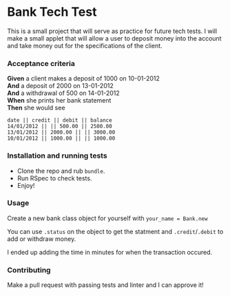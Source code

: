 # Bank Tech Test
This is a small project that will serve as practice for future tech tests. I will make a small applet that will allow a user to deposit money into the account and take money out for the specifications of the client.

### Acceptance criteria

**Given** a client makes a deposit of 1000 on 10-01-2012  
**And** a deposit of 2000 on 13-01-2012  
**And** a withdrawal of 500 on 14-01-2012  
**When** she prints her bank statement  
**Then** she would see

```
date || credit || debit || balance
14/01/2012 || || 500.00 || 2500.00
13/01/2012 || 2000.00 || || 3000.00
10/01/2012 || 1000.00 || || 1000.00
```

### Installation and running tests
- Clone the repo and rub ```bundle```.
- Run RSpec to check tests.
- Enjoy!

### Usage
Create a new bank class object for yourself with
``` your_name = Bank.new ```

You can use ```.status``` on the object to get the statment and ```.credit```/```.debit``` to add or withdraw money.

I ended up adding the time in minutes for when the transaction occured.

### Contributing

Make a pull request with passing tests and linter and I can approve it!
